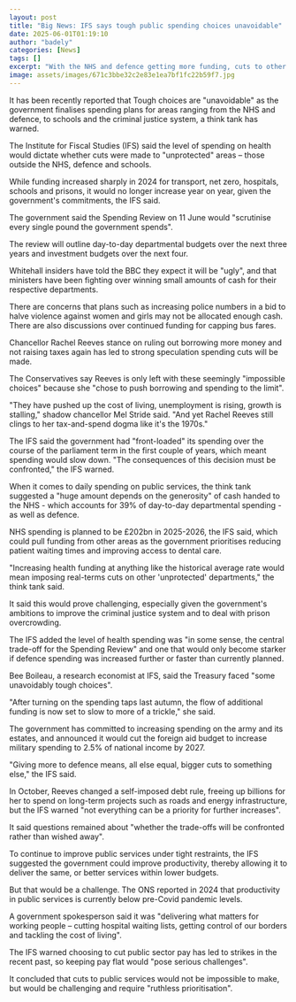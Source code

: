 ```yaml
---
layout: post
title: "Big News: IFS says tough public spending choices unavoidable"
date: 2025-06-01T01:19:10
author: "badely"
categories: [News]
tags: []
excerpt: "With the NHS and defence getting more funding, cuts to other areas are inevitable, the influential think tank says."
image: assets/images/671c3bbe32c2e83e1ea7bf1fc22b59f7.jpg
---
```


It has been recently reported that Tough choices are "unavoidable" as the government finalises spending plans for areas ranging from the NHS and defence, to schools and the criminal justice system, a think tank has warned.

The Institute for Fiscal Studies (IFS) said the level of spending on health would dictate whether cuts were made to "unprotected" areas – those outside the NHS, defence and schools.

While funding increased sharply in 2024 for transport, net zero, hospitals, schools and prisons, it would no longer increase year on year, given the government's commitments, the IFS said.

The government said the Spending Review on 11 June would "scrutinise every single pound the government spends".

The review will outline day-to-day departmental budgets over the next three years and investment budgets over the next four.

Whitehall insiders have told the BBC they expect it will be "ugly", and that ministers have been fighting over winning small amounts of cash for their respective departments.

There are concerns that plans such as increasing police numbers in a bid to halve violence against women and girls may not be allocated enough cash. There are also discussions over continued funding for capping bus fares.

Chancellor Rachel Reeves stance on ruling out borrowing more money and not raising taxes again has led to strong speculation spending cuts will be made.

The Conservatives say Reeves is only left with these seemingly "impossible choices" because she "chose to push borrowing and spending to the limit".

"They have pushed up the cost of living, unemployment is rising, growth is stalling," shadow chancellor Mel Stride said. "And yet Rachel Reeves still clings to her tax-and-spend dogma like it's the 1970s."

The IFS said the government had "front-loaded" its spending over the course of the parliament term in the first couple of years, which meant spending would slow down. "The consequences of this decision must be confronted," the IFS warned.

When it comes to daily spending on public services, the think tank suggested a "huge amount depends on the generosity" of cash handed to the NHS - which accounts for 39% of day-to-day departmental spending - as well as defence.

NHS spending is planned to be £202bn in 2025-2026, the IFS said, which could pull funding from other areas as the government prioritises reducing patient waiting times and improving access to dental care.

"Increasing health funding at anything like the historical average rate would mean imposing real-terms cuts on other 'unprotected' departments," the think tank said.

It said this would prove challenging, especially given the government's ambitions to improve the criminal justice system and to deal with prison overcrowding.

The IFS added the level of health spending was "in some sense, the central trade-off for the Spending Review" and one that would only become starker if defence spending was increased further or faster than currently planned.

Bee Boileau, a research economist at IFS, said the Treasury faced "some unavoidably tough choices".

"After turning on the spending taps last autumn, the flow of additional funding is now set to slow to more of a trickle," she said.

The government has committed to increasing spending on the army and its estates, and announced it would cut the foreign aid budget to increase military spending to 2.5% of national income by 2027.

"Giving more to defence means, all else equal, bigger cuts to something else," the IFS said.

In October, Reeves changed a self-imposed debt rule, freeing up billions for her to spend on long-term projects such as roads and energy infrastructure, but the IFS warned "not everything can be a priority for further increases".

It said questions remained about "whether the trade-offs will be confronted rather than wished away".

To continue to improve public services under tight restraints, the IFS suggested the government could improve productivity, thereby allowing it to deliver the same, or better services within lower budgets.

But that would be a challenge. The ONS reported in 2024 that productivity in public services is currently below pre-Covid pandemic levels.

A government spokesperson said it was "delivering what matters for working people – cutting hospital waiting lists, getting control of our borders and tackling the cost of living".

The IFS warned choosing to cut public sector pay has led to strikes in the recent past, so keeping pay flat would "pose serious challenges".

It concluded that cuts to public services would not be impossible to make, but would be challenging and require "ruthless prioritisation".

